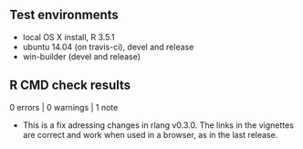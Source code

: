## Test environments
* local OS X install, R 3.5.1
* ubuntu 14.04 (on travis-ci), devel and release
* win-builder (devel and release)

## R CMD check results

0 errors | 0 warnings | 1 note

* This is a fix adressing changes in rlang v0.3.0.
The links in the vignettes are correct and work when used in a browser, as in
the last release.

